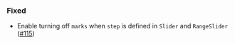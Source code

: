 <!--
A new scriv changelog fragment.

Uncomment the section that is right (remove the HTML comment wrapper).
-->

<!--
### Removed

- A bullet item for the Removed category.

-->
<!--
### Added

- A bullet item for the Added category.

-->
<!--
### Changed

- A bullet item for the Changed category.

-->
<!--
### Deprecated

- A bullet item for the Deprecated category.

-->

### Fixed

- Enable turning off `marks` when `step` is defined in `Slider` and `RangeSlider` ([#115](https://github.com/mckinsey/vizro/pull/115))

<!--
### Security

- A bullet item for the Security category.

-->

